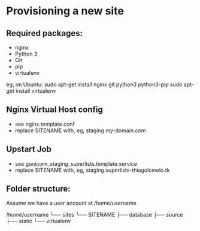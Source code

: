 Provisioning a new site
=======================

## Required packages:

* nginx
* Python 3
* Git
* pip
* virtualenv

eg, on Ubuntu:
sudo apt-get install nginx git python3 python3-pip
sudo apt-get install virtualenv

## Nginx Virtual Host config

* see nginx.template.conf
* replace SITENAME with, eg, staging.my-domain.com

## Upstart Job

* see gunicorn_staging_superlists.template.service
* replace SITENAME with, eg, staging.superlists-thiagolcmelo.tk

## Folder structure:
Assume we have a user account at /home/username

/home/username
└── sites
└── SITENAME
├── database
├── source
├── static
└── virtualenv
